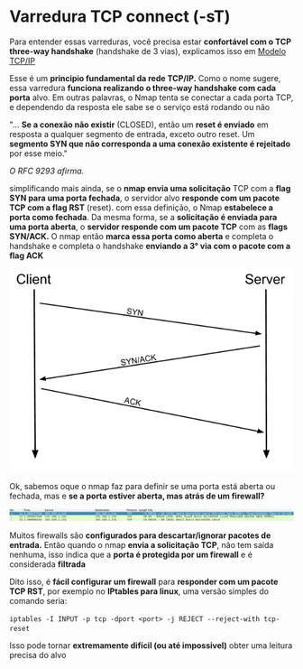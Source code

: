 # Varredura TCP connect (-sT)

Para entender essas varreduras, você precisa estar **confortável com o TCP three-way handshake** (handshake de 3 vias), explicamos isso em [Modelo TCP/IP](../../modeloTCPIP.md)

Esse é um **principio fundamental da rede TCP/IP.** Como o nome sugere, essa varredura **funciona realizando o three-way handshake com cada porta** alvo. Em outras palavras, o Nmap tenta se conectar a cada porta TCP, e dependendo da resposta ele sabe se o serviço está rodando ou não

"... **Se a conexão não existir** (CLOSED), então um **reset é enviado** em resposta a qualquer segmento de entrada, exceto outro reset. Um **segmento SYN que não corresponda a uma conexão existente é rejeitado** por esse meio."

*O RFC 9293 afirma.*

simplificando mais ainda, se o **nmap envia uma solicitação** TCP com a **flag SYN para uma porta fechada**, o servidor alvo **responde com um pacote TCP com a flag RST** (reset). com essa definição, o Nmap **estabelece a porta como fechada**. Da mesma forma, se a **solicitação é enviada para uma porta aberta**, o **servidor responde com um pacote TCP** com as **flags SYN/ACK.** O nmap então **marca essa porta como aberta** e completa o handshake e completa o handshake **enviando a 3° via com o pacote com a flag ACK**

![Esquema do scan de portas TCP](/content/tcp.png)

Ok, sabemos oque o nmap faz para definir se uma porta está aberta ou fechada, mas e **se a porta estiver aberta, mas atrás de um firewall?**

![Captura de pacotes wireshark](/content/tcp-wireshark.png)

Muitos firewalls são **configurados para descartar/ignorar pacotes de entrada.** Então quando o nmap **envia a solicitação TCP**, não tem saída nenhuma, isso indica que a **porta é protegida por um firewall** e é considerada **filtrada**

Dito isso, é **fácil configurar um firewall** para **responder com um pacote TCP RST**, por exemplo no **IPtables para linux**, uma versão simples do comando seria:

`iptables -I INPUT -p tcp -dport <port> -j REJECT --reject-with tcp-reset`

Isso pode tornar **extremamente difícil (ou até impossivel)** obter uma leitura precisa do alvo